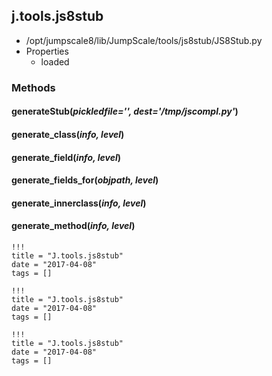 <!-- toc -->
## j.tools.js8stub

- /opt/jumpscale8/lib/JumpScale/tools/js8stub/JS8Stub.py
- Properties
    - loaded

### Methods

#### generateStub(*pickledfile='', dest='/tmp/jscompl.py'*) 

#### generate_class(*info, level*) 

#### generate_field(*info, level*) 

#### generate_fields_for(*objpath, level*) 

#### generate_innerclass(*info, level*) 

#### generate_method(*info, level*) 


```
!!!
title = "J.tools.js8stub"
date = "2017-04-08"
tags = []
```

```
!!!
title = "J.tools.js8stub"
date = "2017-04-08"
tags = []
```

```
!!!
title = "J.tools.js8stub"
date = "2017-04-08"
tags = []
```
